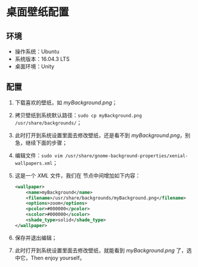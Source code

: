 # 桌面壁纸配置

## 环境

- 操作系统：Ubuntu
- 系统版本：16.04.3 LTS
- 桌面环境：Unity

## 配置

1. 下载喜欢的壁纸，如 *myBackground.png*；

2. 拷贝壁纸到系统默认路径：`sudo cp myBackground.png /usr/share/backgrounds/`；

3. 此时打开到系统设置里面去修改壁纸，还是看不到 *myBackground.png*，别急，继续下面的步骤；

4. 编辑文件：`sudo vim /usr/share/gnome-background-properties/xenial-wallpapers.xml`；

5. 这是一个 *XML* 文件，我们在 *<wallpapers></wallpapers>* 节点中间增加如下内容：

   ```xml
   <wallpaper>
       <name>myBackground</name>
       <filename>/usr/share/backgrounds/myBackground.png</filename>
       <options>zoom</options>
       <pcolor>#000000</pcolor>
       <scolor>#000000</scolor>
       <shade_type>solid</shade_type>
   </wallpaper>
   ```

6. 保存并退出编辑；

7. 此时打开到系统设置里面去修改壁纸，就能看到 *myBackground.png* 了，选中它，Then enjoy yourself。

